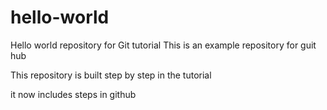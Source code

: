 # hello-world
Hello world repository for Git tutorial
This is an example repository for guit hub

This repository is built step by step in the tutorial

it now includes steps in github
